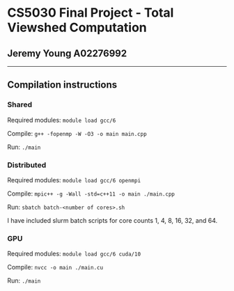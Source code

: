 # CS5030 Final Project - Total Viewshed Computation
## Jeremy Young A02276992

***

## Compilation instructions
### **Shared**

Required modules: `module load gcc/6`

Compile: `g++ -fopenmp -W -O3 -o main main.cpp`

Run: `./main`

### **Distributed**

Required modules: `module load gcc/6 openmpi`

Compile: `mpic++ -g -Wall -std=c++11 -o main ./main.cpp`

Run: `sbatch batch-<number of cores>.sh`

I have included slurm batch scripts for core counts 1, 4, 8, 16, 32, and 64.

### **GPU**

Required modules: `module load gcc/6 cuda/10`

Compile: `nvcc -o main ./main.cu`

Run: `./main`